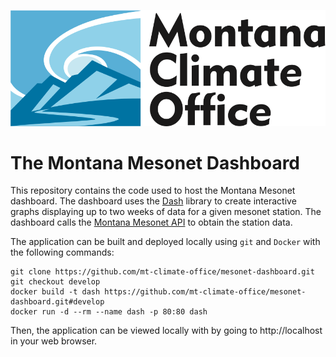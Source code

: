 ![MCO Logo](./app/assets/MCO_logo.svg)
# The Montana Mesonet Dashboard



This repository contains the code used to host the Montana Mesonet dashboard. The dashboard uses the [Dash](https://plotly.com/dash) library to create interactive graphs displaying up to two weeks of data for a given mesonet station. The dashboard calls the [Montana Mesonet API](https://mesonet.climate.umt.edu/api/v2/docs) to obtain the station data. 

The application can be built and deployed locally using `git` and `Docker` with the following commands:

    git clone https://github.com/mt-climate-office/mesonet-dashboard.git
    git checkout develop
    docker build -t dash https://github.com/mt-climate-office/mesonet-dashboard.git#develop
    docker run -d --rm --name dash -p 80:80 dash

Then, the application can be viewed locally with by going to http://localhost in your web browser. 